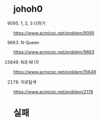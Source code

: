 # johoh0



9095. 1, 2, 3 더하기

https://www.acmicpc.net/problem/9095



9663. N-Queen

https://www.acmicpc.net/problem/9663



15649. N과 M (1)

https://www.acmicpc.net/problem/15649



2178. 미로탐색

https://www.acmicpc.net/problem/2178

# 실패